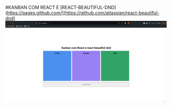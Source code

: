 #KANBAN COM REACT E [REACT-BEAUTIFUL-DND](https://pages.github.com/](https://github.com/atlassian/react-beautiful-dnd)
![](https://github.com/eduardoldev/kanban-com-react-e-react-beautiful-dnd/blob/main/extras/1.gif)
